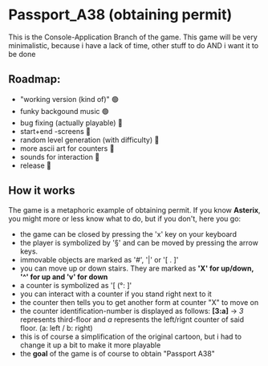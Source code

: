 <h1>Passport_A38 (obtaining permit)</h1>

This is the Console-Application Branch of the game. 
This game will be very minimalistic, because i have a lack of time, other stuff to do AND i want it to be done

<h2>Roadmap:</h2>
<ul>
<li>"working version (kind of)" 🟢</li>
<li>funky backgound music 🟢</li>
<li>bug fixing (actually playable) 🔴</li>
<li>start+end -screens 🔴</li>
<li>random level generation (with difficulty) 🔴</li>
<li>more ascii art for counters 🔴</li>
<li>sounds for interaction 🔴</li>
<li>release 🔴</li>
</ul>

<h2>How it works</h2>

The game is a metaphoric example of obtaining permit.
If you know <b>Asterix</b>, you might more or less know what to do, but if you don't, here you go:
<ul>
<li>the game can be closed by pressing the 'x' key on your keyboard</li>
<li>the player is symbolized by '§' and can be moved by pressing the arrow keys.</li>
<li>immovable objects are marked as '#', '|' or '[ . ]'</li>
<li>you can move up or down stairs. They are marked as <b>'X' for up/down, '^' for up and 'v' for down</b></li>
<li>a counter is symbolized as '[ (°: ]'</li>
<li>you can interact with a counter if you stand right next to it</li>
<li>the counter then tells you to get another form at counter "X" to move on</li>
<li>the counter identification-number is displayed as follows: <b>[3:a]</b> -> <em>3</em> represents third-floor and <em>a</em> represents the left/rignt counter of said floor. (a: left / b: right)</li>
<li>this is of course a simplification of the original cartoon, but i had to change it up a bit to make it more playable</li>
<li>the <b>goal</b> of the game is of course to obtain "Passport A38"</li>
</ul>
